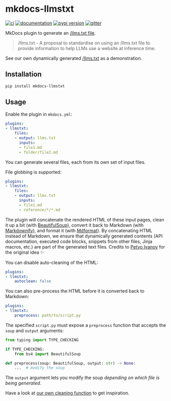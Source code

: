 # mkdocs-llmstxt

[![ci](https://github.com/pawamoy/mkdocs-llmstxt/workflows/ci/badge.svg)](https://github.com/pawamoy/mkdocs-llmstxt/actions?query=workflow%3Aci)
[![documentation](https://img.shields.io/badge/docs-mkdocs-708FCC.svg?style=flat)](https://pawamoy.github.io/mkdocs-llmstxt/)
[![pypi version](https://img.shields.io/pypi/v/mkdocs-llmstxt.svg)](https://pypi.org/project/mkdocs-llmstxt/)
[![gitter](https://badges.gitter.im/join%20chat.svg)](https://app.gitter.im/#/room/#mkdocs-llmstxt:gitter.im)

MkDocs plugin to generate an [/llms.txt file](https://llmstxt.org/).

> /llms.txt - A proposal to standardise on using an /llms.txt file to provide information to help LLMs use a website at inference time.

See our own dynamically generated [/llms.txt](https://pawamoy.github.io/mkdocs-llmstxt/llms.txt) as a demonstration.

## Installation

```bash
pip install mkdocs-llmstxt
```

## Usage

Enable the plugin in `mkdocs.yml`:

```yaml title="mkdocs.yml"
plugins:
- llmstxt:
    files:
    - output: llms.txt
      inputs:
      - file1.md
      - folder/file2.md
```

You can generate several files, each from its own set of input files.

File globbing is supported:

```yaml title="mkdocs.yml"
plugins:
- llmstxt:
    files:
    - output: llms.txt
      inputs:
      - file1.md
      - reference/*/*.md
```

The plugin will concatenate the rendered HTML of these input pages, clean it up a bit (with [BeautifulSoup](https://pypi.org/project/beautifulsoup4/)), convert it back to Markdown (with [Markdownify](https://pypi.org/project/markdownify)), and format it (with [Mdformat](https://pypi.org/project/mdformat)). By concatenating HTML instead of Markdown, we ensure that dynamically generated contents (API documentation, executed code blocks, snippets from other files, Jinja macros, etc.) are part of the generated text files. Credits to [Petyo Ivanov](https://github.com/petyosi) for the original idea ✨

You can disable auto-cleaning of the HTML:

```yaml title="mkdocs.yml"
plugins:
- llmstxt:
    autoclean: false
```

You can also pre-process the HTML before it is converted back to Markdown:

```yaml title="mkdocs.yml"
plugins:
- llmstxt:
    preprocess: path/to/script.py
```

The specified `script.py` must expose a `preprocess` function that accepts the `soup` and `output` arguments:

```python
from typing import TYPE_CHECKING

if TYPE_CHECKING:
    from bs4 import BeautifulSoup

def preprocess(soup: BeautifulSoup, output: str) -> None:
    ...  # modify the soup
```

The `output` argument lets you modify the soup *depending on which file is being generated*.

Have a look at [our own cleaning function](https://pawamoy.github.io/mkdocs-llmstxt/reference/mkdocs_llmstxt/#mkdocs_llmstxt.autoclean) to get inspiration.
